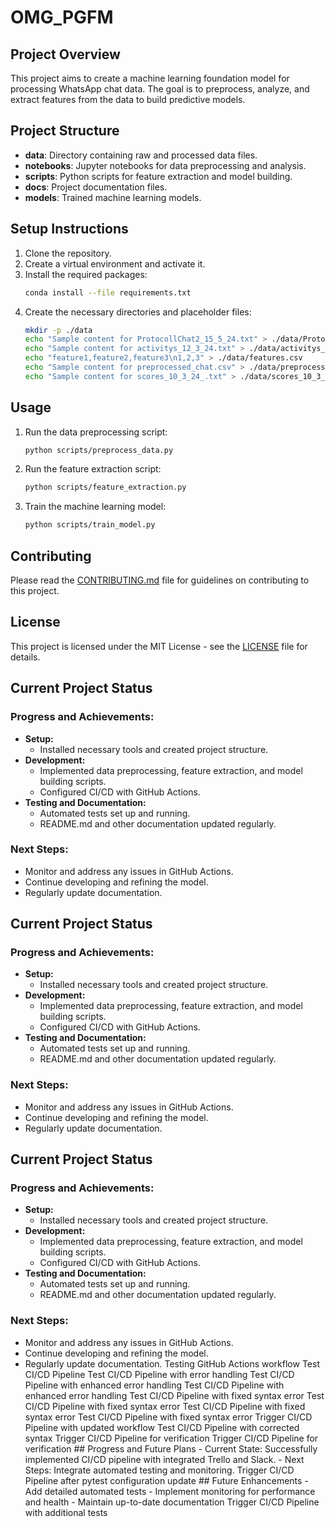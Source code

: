 # OMG_PGFM

## Project Overview
This project aims to create a machine learning foundation model for processing WhatsApp chat data. The goal is to preprocess, analyze, and extract features from the data to build predictive models.

## Project Structure
- **data**: Directory containing raw and processed data files.
- **notebooks**: Jupyter notebooks for data preprocessing and analysis.
- **scripts**: Python scripts for feature extraction and model building.
- **docs**: Project documentation files.
- **models**: Trained machine learning models.

## Setup Instructions
1. Clone the repository.
2. Create a virtual environment and activate it.
3. Install the required packages:
    ```sh
    conda install --file requirements.txt
    ```
4. Create the necessary directories and placeholder files:
    ```sh
    mkdir -p ./data
    echo "Sample content for ProtocollChat2_15_5_24.txt" > ./data/ProtocollChat2_15_5_24.txt
    echo "Sample content for activitys_12_3_24.txt" > ./data/activitys_12_3_24.txt
    echo "feature1,feature2,feature3\n1,2,3" > ./data/features.csv
    echo "Sample content for preprocessed_chat.csv" > ./data/preprocessed_chat.csv
    echo "Sample content for scores_10_3_24_.txt" > ./data/scores_10_3_24_.txt
    ```

## Usage
1. Run the data preprocessing script:
    ```sh
    python scripts/preprocess_data.py
    ```
2. Run the feature extraction script:
    ```sh
    python scripts/feature_extraction.py
    ```
3. Train the machine learning model:
    ```sh
    python scripts/train_model.py
    ```

## Contributing
Please read the [CONTRIBUTING.md](docs/CONTRIBUTING.md) file for guidelines on contributing to this project.

## License
This project is licensed under the MIT License - see the [LICENSE](LICENSE) file for details.
## Current Project Status

### Progress and Achievements:
- **Setup:**
  - Installed necessary tools and created project structure.
- **Development:**
  - Implemented data preprocessing, feature extraction, and model building scripts.
  - Configured CI/CD with GitHub Actions.
- **Testing and Documentation:**
  - Automated tests set up and running.
  - README.md and other documentation updated regularly.

### Next Steps:
- Monitor and address any issues in GitHub Actions.
- Continue developing and refining the model.
- Regularly update documentation.
## Current Project Status

### Progress and Achievements:
- **Setup:**
  - Installed necessary tools and created project structure.
- **Development:**
  - Implemented data preprocessing, feature extraction, and model building scripts.
  - Configured CI/CD with GitHub Actions.
- **Testing and Documentation:**
  - Automated tests set up and running.
  - README.md and other documentation updated regularly.

### Next Steps:
- Monitor and address any issues in GitHub Actions.
- Continue developing and refining the model.
- Regularly update documentation.
## Current Project Status

### Progress and Achievements:
- **Setup:**
  - Installed necessary tools and created project structure.
- **Development:**
  - Implemented data preprocessing, feature extraction, and model building scripts.
  - Configured CI/CD with GitHub Actions.
- **Testing and Documentation:**
  - Automated tests set up and running.
  - README.md and other documentation updated regularly.

### Next Steps:
- Monitor and address any issues in GitHub Actions.
- Continue developing and refining the model.
- Regularly update documentation.
T e s t i n g   G i t H u b   A c t i o n s   w o r k f l o w  
 T e s t   C I / C D   P i p e l i n e  
 T e s t   C I / C D   P i p e l i n e   w i t h   e r r o r   h a n d l i n g  
 T e s t   C I / C D   P i p e l i n e   w i t h   e n h a n c e d   e r r o r   h a n d l i n g  
 T e s t   C I / C D   P i p e l i n e   w i t h   e n h a n c e d   e r r o r   h a n d l i n g  
 T e s t   C I / C D   P i p e l i n e   w i t h   f i x e d   s y n t a x   e r r o r  
 T e s t   C I / C D   P i p e l i n e   w i t h   f i x e d   s y n t a x   e r r o r  
 T e s t   C I / C D   P i p e l i n e   w i t h   f i x e d   s y n t a x   e r r o r  
 T e s t   C I / C D   P i p e l i n e   w i t h   f i x e d   s y n t a x   e r r o r  
 T r i g g e r   C I / C D   P i p e l i n e   w i t h   u p d a t e d   w o r k f l o w  
 T e s t   C I / C D   P i p e l i n e   w i t h   c o r r e c t e d   s y n t a x  
 T r i g g e r   C I / C D   P i p e l i n e   f o r   v e r i f i c a t i o n  
 T r i g g e r   C I / C D   P i p e l i n e   f o r   v e r i f i c a t i o n  
 # #   P r o g r e s s   a n d   F u t u r e   P l a n s  
 -   C u r r e n t   S t a t e :   S u c c e s s f u l l y   i m p l e m e n t e d   C I / C D   p i p e l i n e   w i t h   i n t e g r a t e d   T r e l l o   a n d   S l a c k .  
 -   N e x t   S t e p s :   I n t e g r a t e   a u t o m a t e d   t e s t i n g   a n d   m o n i t o r i n g .  
 T r i g g e r   C I / C D   P i p e l i n e   a f t e r   p y t e s t   c o n f i g u r a t i o n   u p d a t e  
 # #   F u t u r e   E n h a n c e m e n t s  
 -   A d d   d e t a i l e d   a u t o m a t e d   t e s t s  
 -   I m p l e m e n t   m o n i t o r i n g   f o r   p e r f o r m a n c e   a n d   h e a l t h  
 -   M a i n t a i n   u p - t o - d a t e   d o c u m e n t a t i o n  
 T r i g g e r   C I / C D   P i p e l i n e   w i t h   a d d i t i o n a l   t e s t s  
 